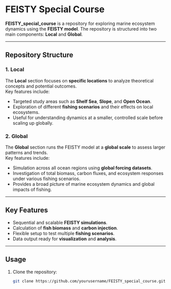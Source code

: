 # FEISTY Special Course

**FEISTY_special_course** is a repository for exploring marine ecosystem dynamics using the **FEISTY model**. The repository is structured into two main components: **Local** and **Global**.

---

## Repository Structure

### 1. Local
The **Local** section focuses on **specific locations** to analyze theoretical concepts and potential outcomes.  
Key features include:  
- Targeted study areas such as **Shelf Sea**, **Slope**, and **Open Ocean**.  
- Exploration of different **fishing scenarios** and their effects on local ecosystems.  
- Useful for understanding dynamics at a smaller, controlled scale before scaling up globally.  

### 2. Global
The **Global** section runs the FEISTY model at a **global scale** to assess larger patterns and trends.  
Key features include:  
- Simulation across all ocean regions using **global forcing datasets**.  
- Investigation of total biomass, carbon fluxes, and ecosystem responses under various fishing scenarios.  
- Provides a broad picture of marine ecosystem dynamics and global impacts of fishing.

---

## Key Features

- Sequential and scalable **FEISTY simulations**.  
- Calculation of **fish biomass** and **carbon injection**.  
- Flexible setup to test multiple **fishing scenarios**.  
- Data output ready for **visualization** and **analysis**.

---

## Usage

1. Clone the repository:  
   ```bash
   git clone https://github.com/yourusername/FEISTY_special_course.git
